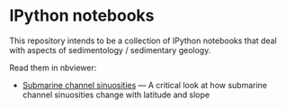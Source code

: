 IPython notebooks
=======================
This repository intends to be a collection of IPython notebooks that deal with aspects of sedimentology / sedimentary geology.

Read them in nbviewer:

- [Submarine channel sinuosities](http://nbviewer.org/github/zsylvester/notebooks/blob/master/channel_sinuosities.ipynb) — A critical look at how submarine channel sinuosities change with latitude and slope
